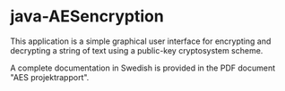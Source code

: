 # java-AESencryption

This application is a simple graphical user interface for encrypting and decrypting a string of text using a public-key cryptosystem scheme.

A complete documentation in Swedish is provided in the PDF document "AES projektrapport".
